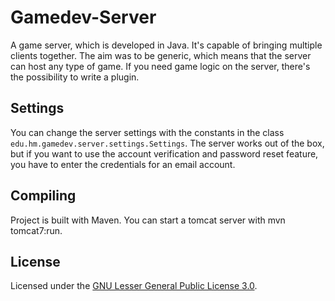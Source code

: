 # Gamedev-Server
A game server, which is developed in Java. It's capable of bringing multiple clients together. The aim was to be generic, which means that the server can host any type of game. If you need game logic on the server, there's the possibility to write a plugin.

## Settings
You can change the server settings with the constants in the class `edu.hm.gamedev.server.settings.Settings`. The server works out of the box, but if you want to use the account verification and password reset feature, you have to enter the credentials for an email account.

## Compiling
Project is built with Maven. You can start a tomcat server with mvn tomcat7:run.

## License
Licensed under the [GNU Lesser General Public License 3.0](http://www.gnu.org/licenses/lgpl-3.0.html).